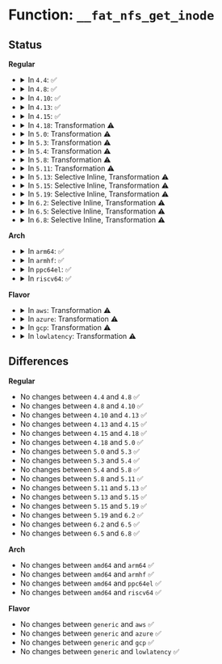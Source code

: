 # Function: <code>__fat_nfs_get_inode</code>

## Status
<b>Regular</b>
<ul>
<li>
<details>
<summary>In <code>4.4</code>: ✅</summary>

```c
struct inode *__fat_nfs_get_inode(struct super_block *sb, u64 ino, u32 generation, loff_t i_pos);
```

**Collision:** Unique Static

**Inline:** No

**Transformation:** False

**Instances:**

```
In fs/fat/nfs.c (ffffffff812fe970)
Location: fs/fat/nfs.c:65
Inline: False
Direct callers:
  - fs/fat/nfs.c:fat_nfs_get_inode
  - fs/fat/nfs.c:fat_fh_to_parent_nostale
```
**Symbols:**

```
ffffffff812fe970-ffffffff812feab8: __fat_nfs_get_inode (STB_LOCAL)
```
</details>
</li>
<li>
<details>
<summary>In <code>4.8</code>: ✅</summary>

```c
struct inode *__fat_nfs_get_inode(struct super_block *sb, u64 ino, u32 generation, loff_t i_pos);
```

**Collision:** Unique Static

**Inline:** No

**Transformation:** False

**Instances:**

```
In fs/fat/nfs.c (ffffffff81332970)
Location: fs/fat/nfs.c:65
Inline: False
Direct callers:
  - fs/fat/nfs.c:fat_fh_to_parent_nostale
  - fs/fat/nfs.c:fat_nfs_get_inode
```
**Symbols:**

```
ffffffff81332970-ffffffff81332ab8: __fat_nfs_get_inode (STB_LOCAL)
```
</details>
</li>
<li>
<details>
<summary>In <code>4.10</code>: ✅</summary>

```c
struct inode *__fat_nfs_get_inode(struct super_block *sb, u64 ino, u32 generation, loff_t i_pos);
```

**Collision:** Unique Static

**Inline:** No

**Transformation:** False

**Instances:**

```
In fs/fat/nfs.c (ffffffff81348710)
Location: fs/fat/nfs.c:65
Inline: False
Direct callers:
  - fs/fat/nfs.c:fat_fh_to_parent_nostale
  - fs/fat/nfs.c:fat_nfs_get_inode
```
**Symbols:**

```
ffffffff81348710-ffffffff81348858: __fat_nfs_get_inode (STB_LOCAL)
```
</details>
</li>
<li>
<details>
<summary>In <code>4.13</code>: ✅</summary>

```c
struct inode *__fat_nfs_get_inode(struct super_block *sb, u64 ino, u32 generation, loff_t i_pos);
```

**Collision:** Unique Static

**Inline:** No

**Transformation:** False

**Instances:**

```
In fs/fat/nfs.c (ffffffff8135d270)
Location: fs/fat/nfs.c:65
Inline: False
Direct callers:
  - fs/fat/nfs.c:fat_fh_to_parent_nostale
  - fs/fat/nfs.c:fat_nfs_get_inode
```
**Symbols:**

```
ffffffff8135d270-ffffffff8135d3ba: __fat_nfs_get_inode (STB_LOCAL)
```
</details>
</li>
<li>
<details>
<summary>In <code>4.15</code>: ✅</summary>

```c
struct inode *__fat_nfs_get_inode(struct super_block *sb, u64 ino, u32 generation, loff_t i_pos);
```

**Collision:** Unique Static

**Inline:** No

**Transformation:** False

**Instances:**

```
In fs/fat/nfs.c (ffffffff81381f70)
Location: fs/fat/nfs.c:65
Inline: False
Direct callers:
  - fs/fat/nfs.c:fat_fh_to_parent_nostale
  - fs/fat/nfs.c:fat_nfs_get_inode
```
**Symbols:**

```
ffffffff81381f70-ffffffff813820ba: __fat_nfs_get_inode (STB_LOCAL)
```
</details>
</li>
<li>
<details>
<summary>In <code>4.18</code>: Transformation ⚠️</summary>

```c
struct inode *__fat_nfs_get_inode(struct super_block *sb, u64 ino, u32 generation, loff_t i_pos);
```

**Collision:** Unique Static

**Inline:** No

**Transformation:** True

**Instances:**

```
In fs/fat/nfs.c (0)
Location: fs/fat/nfs.c:65
Inline: False
Direct callers:
  - fs/fat/nfs.c:fat_fh_to_parent_nostale
  - fs/fat/nfs.c:fat_nfs_get_inode
```
**Symbols:**

```
ffffffff813b08d0-ffffffff813b09f6: __fat_nfs_get_inode (STB_LOCAL)
ffffffff813b0de4-ffffffff813b0e04: __fat_nfs_get_inode.cold.10 (STB_LOCAL)
```
</details>
</li>
<li>
<details>
<summary>In <code>5.0</code>: Transformation ⚠️</summary>

```c
struct inode *__fat_nfs_get_inode(struct super_block *sb, u64 ino, u32 generation, loff_t i_pos);
```

**Collision:** Unique Static

**Inline:** No

**Transformation:** True

**Instances:**

```
In fs/fat/nfs.c (0)
Location: fs/fat/nfs.c:65
Inline: False
Direct callers:
  - fs/fat/nfs.c:fat_fh_to_parent_nostale
  - fs/fat/nfs.c:fat_nfs_get_inode
```
**Symbols:**

```
ffffffff813c9f30-ffffffff813ca056: __fat_nfs_get_inode (STB_LOCAL)
ffffffff813ca444-ffffffff813ca464: __fat_nfs_get_inode.cold.11 (STB_LOCAL)
```
</details>
</li>
<li>
<details>
<summary>In <code>5.3</code>: Transformation ⚠️</summary>

```c
struct inode *__fat_nfs_get_inode(struct super_block *sb, u64 ino, u32 generation, loff_t i_pos);
```

**Collision:** Unique Static

**Inline:** No

**Transformation:** True

**Instances:**

```
In fs/fat/nfs.c (0)
Location: fs/fat/nfs.c:56
Inline: False
Direct callers:
  - fs/fat/nfs.c:fat_fh_to_parent_nostale
  - fs/fat/nfs.c:fat_nfs_get_inode
```
**Symbols:**

```
ffffffff813f4ab0-ffffffff813f4bd7: __fat_nfs_get_inode (STB_LOCAL)
ffffffff813f4fd4-ffffffff813f4ff4: __fat_nfs_get_inode.cold (STB_LOCAL)
```
</details>
</li>
<li>
<details>
<summary>In <code>5.4</code>: Transformation ⚠️</summary>

```c
struct inode *__fat_nfs_get_inode(struct super_block *sb, u64 ino, u32 generation, loff_t i_pos);
```

**Collision:** Unique Static

**Inline:** No

**Transformation:** True

**Instances:**

```
In fs/fat/nfs.c (0)
Location: fs/fat/nfs.c:56
Inline: False
Direct callers:
  - fs/fat/nfs.c:fat_fh_to_parent_nostale
  - fs/fat/nfs.c:fat_nfs_get_inode
```
**Symbols:**

```
ffffffff8140e980-ffffffff8140eaa7: __fat_nfs_get_inode (STB_LOCAL)
ffffffff8140eea4-ffffffff8140eec4: __fat_nfs_get_inode.cold (STB_LOCAL)
```
</details>
</li>
<li>
<details>
<summary>In <code>5.8</code>: Transformation ⚠️</summary>

```c
struct inode *__fat_nfs_get_inode(struct super_block *sb, u64 ino, u32 generation, loff_t i_pos);
```

**Collision:** Unique Static

**Inline:** No

**Transformation:** True

**Instances:**

```
In fs/fat/nfs.c (0)
Location: fs/fat/nfs.c:56
Inline: False
Direct callers:
  - fs/fat/nfs.c:fat_fh_to_parent_nostale
  - fs/fat/nfs.c:fat_nfs_get_inode
```
**Symbols:**

```
ffffffff8145ca30-ffffffff8145cb51: __fat_nfs_get_inode (STB_LOCAL)
ffffffff8145ccf2-ffffffff8145cd12: __fat_nfs_get_inode.cold (STB_LOCAL)
```
</details>
</li>
<li>
<details>
<summary>In <code>5.11</code>: Transformation ⚠️</summary>

```c
struct inode *__fat_nfs_get_inode(struct super_block *sb, u64 ino, u32 generation, loff_t i_pos);
```

**Collision:** Unique Static

**Inline:** No

**Transformation:** True

**Instances:**

```
In fs/fat/nfs.c (0)
Location: fs/fat/nfs.c:56
Inline: False
Direct callers:
  - fs/fat/nfs.c:fat_fh_to_parent_nostale
  - fs/fat/nfs.c:fat_nfs_get_inode
```
**Symbols:**

```
ffffffff81478760-ffffffff81478881: __fat_nfs_get_inode (STB_LOCAL)
ffffffff81bedf1d-ffffffff81bedf3d: __fat_nfs_get_inode.cold (STB_LOCAL)
```
</details>
</li>
<li>
<details>
<summary>In <code>5.13</code>: Selective Inline, Transformation ⚠️</summary>

```c
struct inode *__fat_nfs_get_inode(struct super_block *sb, u64 ino, u32 generation, loff_t i_pos);
```

**Collision:** Unique Static

**Inline:** Selective

**Transformation:** True

**Instances:**

```
In fs/fat/nfs.c (ffffffff8147e2f5)
Location: fs/fat/nfs.c:56
Inline: True
Direct callers:
  - fs/fat/nfs.c:fat_fh_to_parent_nostale
  - fs/fat/nfs.c:fat_nfs_get_inode
```
**Symbols:**

```
ffffffff8147e290-ffffffff8147e3be: __fat_nfs_get_inode (STB_LOCAL)
ffffffff81be0027-ffffffff81be0047: __fat_nfs_get_inode.cold (STB_LOCAL)
```
</details>
</li>
<li>
<details>
<summary>In <code>5.15</code>: Selective Inline, Transformation ⚠️</summary>

```c
struct inode *__fat_nfs_get_inode(struct super_block *sb, u64 ino, u32 generation, loff_t i_pos);
```

**Collision:** Unique Static

**Inline:** Selective

**Transformation:** True

**Instances:**

```
In fs/fat/nfs.c (ffffffff814d5a95)
Location: fs/fat/nfs.c:56
Inline: True
Direct callers:
  - fs/fat/nfs.c:fat_fh_to_parent_nostale
  - fs/fat/nfs.c:fat_nfs_get_inode
```
**Symbols:**

```
ffffffff814d5a30-ffffffff814d5b6b: __fat_nfs_get_inode (STB_LOCAL)
ffffffff81cd0732-ffffffff81cd076f: __fat_nfs_get_inode.cold (STB_LOCAL)
```
</details>
</li>
<li>
<details>
<summary>In <code>5.19</code>: Selective Inline, Transformation ⚠️</summary>

```c
struct inode *__fat_nfs_get_inode(struct super_block *sb, u64 ino, u32 generation, loff_t i_pos);
```

**Collision:** Unique Static

**Inline:** Selective

**Transformation:** True

**Instances:**

```
In fs/fat/nfs.c (ffffffff81562c18)
Location: fs/fat/nfs.c:56
Inline: True
Direct callers:
  - fs/fat/nfs.c:fat_fh_to_parent_nostale
  - fs/fat/nfs.c:fat_nfs_get_inode
```
**Symbols:**

```
ffffffff81562bb0-ffffffff81562cdb: __fat_nfs_get_inode (STB_LOCAL)
ffffffff81e839b6-ffffffff81e839f3: __fat_nfs_get_inode.cold (STB_LOCAL)
```
</details>
</li>
<li>
<details>
<summary>In <code>6.2</code>: Selective Inline, Transformation ⚠️</summary>

```c
struct inode *__fat_nfs_get_inode(struct super_block *sb, u64 ino, u32 generation, loff_t i_pos);
```

**Collision:** Unique Static

**Inline:** Selective

**Transformation:** True

**Instances:**

```
In fs/fat/nfs.c (ffffffff81605688)
Location: fs/fat/nfs.c:56
Inline: True
Direct callers:
  - fs/fat/nfs.c:fat_fh_to_parent_nostale
  - fs/fat/nfs.c:fat_nfs_get_inode
```
**Symbols:**

```
ffffffff81605620-ffffffff81605766: __fat_nfs_get_inode (STB_LOCAL)
ffffffff82072458-ffffffff82072475: __fat_nfs_get_inode.cold (STB_LOCAL)
```
</details>
</li>
<li>
<details>
<summary>In <code>6.5</code>: Selective Inline, Transformation ⚠️</summary>

```c
struct inode *__fat_nfs_get_inode(struct super_block *sb, u64 ino, u32 generation, loff_t i_pos);
```

**Collision:** Unique Static

**Inline:** Selective

**Transformation:** True

**Instances:**

```
In fs/fat/nfs.c (ffffffff8163d598)
Location: fs/fat/nfs.c:56
Inline: True
Direct callers:
  - fs/fat/nfs.c:fat_fh_to_parent_nostale
  - fs/fat/nfs.c:fat_nfs_get_inode
```
**Symbols:**

```
ffffffff8163d530-ffffffff8163d676: __fat_nfs_get_inode (STB_LOCAL)
ffffffff820f2073-ffffffff820f2090: __fat_nfs_get_inode.cold (STB_LOCAL)
```
</details>
</li>
<li>
<details>
<summary>In <code>6.8</code>: Selective Inline, Transformation ⚠️</summary>

```c
struct inode *__fat_nfs_get_inode(struct super_block *sb, u64 ino, u32 generation, loff_t i_pos);
```

**Collision:** Unique Static

**Inline:** Selective

**Transformation:** True

**Instances:**

```
In fs/fat/nfs.c (ffffffff81676b08)
Location: fs/fat/nfs.c:56
Inline: True
Direct callers:
  - fs/fat/nfs.c:fat_fh_to_parent_nostale
  - fs/fat/nfs.c:fat_nfs_get_inode
```
**Symbols:**

```
ffffffff81676aa0-ffffffff81676be6: __fat_nfs_get_inode (STB_LOCAL)
ffffffff821cf355-ffffffff821cf372: __fat_nfs_get_inode.cold (STB_LOCAL)
```
</details>
</li>
</ul>
<b>Arch</b>
<ul>
<li>
<details>
<summary>In <code>arm64</code>: ✅</summary>

```c
struct inode *__fat_nfs_get_inode(struct super_block *sb, u64 ino, u32 generation, loff_t i_pos);
```

**Collision:** Unique Static

**Inline:** No

**Transformation:** False

**Instances:**

```
In fs/fat/nfs.c (ffff8000104ef600)
Location: fs/fat/nfs.c:56
Inline: False
Direct callers:
  - fs/fat/nfs.c:fat_fh_to_parent_nostale
  - fs/fat/nfs.c:fat_nfs_get_inode
```
**Symbols:**

```
ffff8000104ef600-ffff8000104ef764: __fat_nfs_get_inode (STB_LOCAL)
```
</details>
</li>
<li>
<details>
<summary>In <code>armhf</code>: ✅</summary>

```c
struct inode *__fat_nfs_get_inode(struct super_block *sb, u64 ino, u32 generation, loff_t i_pos);
```

**Collision:** Unique Static

**Inline:** No

**Transformation:** False

**Instances:**

```
In fs/fat/nfs.c (c06ad33c)
Location: fs/fat/nfs.c:56
Inline: False
Direct callers:
  - fs/fat/nfs.c:fat_fh_to_parent_nostale
  - fs/fat/nfs.c:fat_nfs_get_inode
```
**Symbols:**

```
c06ad33c-c06ad4b4: __fat_nfs_get_inode (STB_LOCAL)
```
</details>
</li>
<li>
<details>
<summary>In <code>ppc64el</code>: ✅</summary>

```c
struct inode *__fat_nfs_get_inode(struct super_block *sb, u64 ino, u32 generation, loff_t i_pos);
```

**Collision:** Unique Static

**Inline:** No

**Transformation:** False

**Instances:**

```
In fs/fat/nfs.c (c00000000062ec80)
Location: fs/fat/nfs.c:56
Inline: False
Direct callers:
  - fs/fat/nfs.c:fat_fh_to_parent_nostale
  - fs/fat/nfs.c:fat_nfs_get_inode
```
**Symbols:**

```
c00000000062ec80-c00000000062ee50: __fat_nfs_get_inode (STB_LOCAL)
```
</details>
</li>
<li>
<details>
<summary>In <code>riscv64</code>: ✅</summary>

```c
struct inode *__fat_nfs_get_inode(struct super_block *sb, u64 ino, u32 generation, loff_t i_pos);
```

**Collision:** Unique Static

**Inline:** No

**Transformation:** False

**Instances:**

```
In fs/fat/nfs.c (ffffffe00035f548)
Location: fs/fat/nfs.c:56
Inline: False
Direct callers:
  - fs/fat/nfs.c:fat_fh_to_parent_nostale
  - fs/fat/nfs.c:fat_nfs_get_inode
```
**Symbols:**

```
ffffffe00035f548-ffffffe00035f654: __fat_nfs_get_inode (STB_LOCAL)
```
</details>
</li>
</ul>
<b>Flavor</b>
<ul>
<li>
<details>
<summary>In <code>aws</code>: Transformation ⚠️</summary>

```c
struct inode *__fat_nfs_get_inode(struct super_block *sb, u64 ino, u32 generation, loff_t i_pos);
```

**Collision:** Unique Static

**Inline:** No

**Transformation:** True

**Instances:**

```
In fs/fat/nfs.c (0)
Location: fs/fat/nfs.c:56
Inline: False
Direct callers:
  - fs/fat/nfs.c:fat_fh_to_parent_nostale
  - fs/fat/nfs.c:fat_nfs_get_inode
```
**Symbols:**

```
ffffffff81406f60-ffffffff81407087: __fat_nfs_get_inode (STB_LOCAL)
ffffffff81407484-ffffffff814074a4: __fat_nfs_get_inode.cold (STB_LOCAL)
```
</details>
</li>
<li>
<details>
<summary>In <code>azure</code>: Transformation ⚠️</summary>

```c
struct inode *__fat_nfs_get_inode(struct super_block *sb, u64 ino, u32 generation, loff_t i_pos);
```

**Collision:** Unique Static

**Inline:** No

**Transformation:** True

**Instances:**

```
In fs/fat/nfs.c (0)
Location: fs/fat/nfs.c:56
Inline: False
Direct callers:
  - fs/fat/nfs.c:fat_fh_to_parent_nostale
  - fs/fat/nfs.c:fat_nfs_get_inode
```
**Symbols:**

```
ffffffff813f79e0-ffffffff813f7b07: __fat_nfs_get_inode (STB_LOCAL)
ffffffff813f7f04-ffffffff813f7f24: __fat_nfs_get_inode.cold (STB_LOCAL)
```
</details>
</li>
<li>
<details>
<summary>In <code>gcp</code>: Transformation ⚠️</summary>

```c
struct inode *__fat_nfs_get_inode(struct super_block *sb, u64 ino, u32 generation, loff_t i_pos);
```

**Collision:** Unique Static

**Inline:** No

**Transformation:** True

**Instances:**

```
In fs/fat/nfs.c (0)
Location: fs/fat/nfs.c:56
Inline: False
Direct callers:
  - fs/fat/nfs.c:fat_fh_to_parent_nostale
  - fs/fat/nfs.c:fat_nfs_get_inode
```
**Symbols:**

```
ffffffff814042e0-ffffffff81404407: __fat_nfs_get_inode (STB_LOCAL)
ffffffff81404804-ffffffff81404824: __fat_nfs_get_inode.cold (STB_LOCAL)
```
</details>
</li>
<li>
<details>
<summary>In <code>lowlatency</code>: Transformation ⚠️</summary>

```c
struct inode *__fat_nfs_get_inode(struct super_block *sb, u64 ino, u32 generation, loff_t i_pos);
```

**Collision:** Unique Static

**Inline:** No

**Transformation:** True

**Instances:**

```
In fs/fat/nfs.c (0)
Location: fs/fat/nfs.c:56
Inline: False
Direct callers:
  - fs/fat/nfs.c:fat_fh_to_parent_nostale
  - fs/fat/nfs.c:fat_nfs_get_inode
```
**Symbols:**

```
ffffffff81419f50-ffffffff8141a077: __fat_nfs_get_inode (STB_LOCAL)
ffffffff8141a484-ffffffff8141a4a4: __fat_nfs_get_inode.cold (STB_LOCAL)
```
</details>
</li>
</ul>

## Differences
<b>Regular</b>
<ul>
<li>
No changes between <code>4.4</code> and <code>4.8</code> ✅
</li>
<li>
No changes between <code>4.8</code> and <code>4.10</code> ✅
</li>
<li>
No changes between <code>4.10</code> and <code>4.13</code> ✅
</li>
<li>
No changes between <code>4.13</code> and <code>4.15</code> ✅
</li>
<li>
No changes between <code>4.15</code> and <code>4.18</code> ✅
</li>
<li>
No changes between <code>4.18</code> and <code>5.0</code> ✅
</li>
<li>
No changes between <code>5.0</code> and <code>5.3</code> ✅
</li>
<li>
No changes between <code>5.3</code> and <code>5.4</code> ✅
</li>
<li>
No changes between <code>5.4</code> and <code>5.8</code> ✅
</li>
<li>
No changes between <code>5.8</code> and <code>5.11</code> ✅
</li>
<li>
No changes between <code>5.11</code> and <code>5.13</code> ✅
</li>
<li>
No changes between <code>5.13</code> and <code>5.15</code> ✅
</li>
<li>
No changes between <code>5.15</code> and <code>5.19</code> ✅
</li>
<li>
No changes between <code>5.19</code> and <code>6.2</code> ✅
</li>
<li>
No changes between <code>6.2</code> and <code>6.5</code> ✅
</li>
<li>
No changes between <code>6.5</code> and <code>6.8</code> ✅
</li>
</ul>
<b>Arch</b>
<ul>
<li>
No changes between <code>amd64</code> and <code>arm64</code> ✅
</li>
<li>
No changes between <code>amd64</code> and <code>armhf</code> ✅
</li>
<li>
No changes between <code>amd64</code> and <code>ppc64el</code> ✅
</li>
<li>
No changes between <code>amd64</code> and <code>riscv64</code> ✅
</li>
</ul>
<b>Flavor</b>
<ul>
<li>
No changes between <code>generic</code> and <code>aws</code> ✅
</li>
<li>
No changes between <code>generic</code> and <code>azure</code> ✅
</li>
<li>
No changes between <code>generic</code> and <code>gcp</code> ✅
</li>
<li>
No changes between <code>generic</code> and <code>lowlatency</code> ✅
</li>
</ul>
